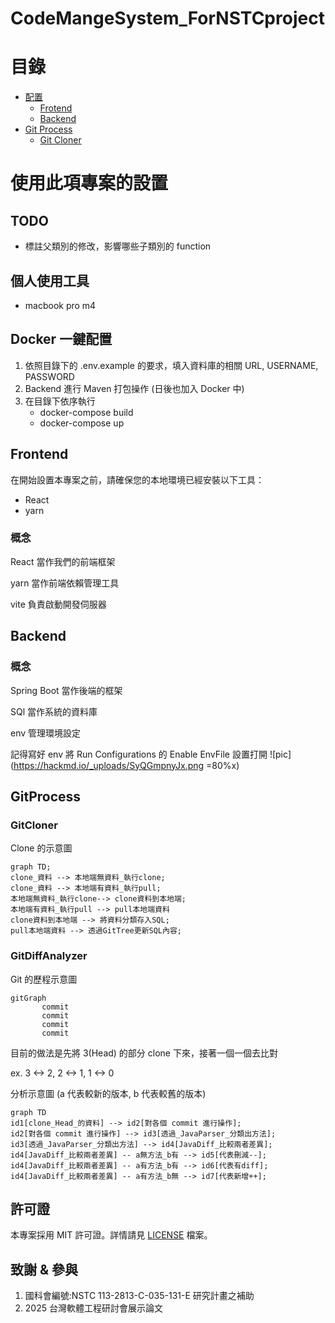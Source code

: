 # CodeMangeSystem_ForNSTCproject

# 目錄
- [配置](#使用此項專案的設置)
    - [Frotend](#Frontend)
    - [Backend](#Backend)
- [Git Process](#GitProcess)
    - [Git Cloner](#GitCloner)

# 使用此項專案的設置

## TODO
- 標註父類別的修改，影響哪些子類別的 function

## 個人使用工具
- macbook pro m4

## Docker 一鍵配置
1. 依照目錄下的 .env.example 的要求，填入資料庫的相關 URL, USERNAME, PASSWORD
2. Backend 進行 Maven 打包操作 (日後也加入 Docker 中)
3. 在目錄下依序執行 
    - docker-compose build
    - docker-compose up

## Frontend
在開始設置本專案之前，請確保您的本地環境已經安裝以下工具：
- React
- yarn

### 概念
React 當作我們的前端框架

yarn 當作前端依賴管理工具

vite 負責啟動開發伺服器

## Backend

### 概念
Spring Boot 當作後端的框架

SQl 當作系統的資料庫

env 管理環境設定

記得寫好 env 將 Run Configurations 的 Enable EnvFile 設置打開
![pic](https://hackmd.io/_uploads/SyQGmpnyJx.png =80%x)

## GitProcess

### GitCloner
Clone 的示意圖

```mermaid
graph TD;
clone_資料 --> 本地端無資料_執行clone;
clone_資料 --> 本地端有資料_執行pull;
本地端無資料_執行clone--> clone資料到本地端;
本地端有資料_執行pull --> pull本地端資料
clone資料到本地端 --> 將資料分類存入SQL;
pull本地端資料 --> 透過GitTree更新SQL內容;
   ```

### GitDiffAnalyzer

Git 的歷程示意圖
```mermaid
gitGraph
       commit
       commit
       commit
       commit
```
目前的做法是先將 3(Head) 的部分 clone 下來，接著一個一個去比對

ex. 3 <-> 2, 2 <-> 1, 1 <-> 0

分析示意圖 (a 代表較新的版本, b 代表較舊的版本)
```mermaid
graph TD
id1[clone_Head_的資料] --> id2[對各個 commit 進行操作];
id2[對各個 commit 進行操作] --> id3[透過_JavaParser_分類出方法];
id3[透過_JavaParser_分類出方法] --> id4[JavaDiff_比較兩者差異];
id4[JavaDiff_比較兩者差異] -- a無方法_b有 --> id5[代表刪減--];
id4[JavaDiff_比較兩者差異] -- a有方法_b有 --> id6[代表有diff];
id4[JavaDiff_比較兩者差異] -- a有方法_b無 --> id7[代表新增++];
```


## 許可證

本專案採用 MIT 許可證。詳情請見 [LICENSE](LICENSE) 檔案。

## 致謝 & 參與
1. 國科會編號:NSTC 113-2813-C-035-131-E 研究計畫之補助
2. 2025 台灣軟體工程研討會展示論文
